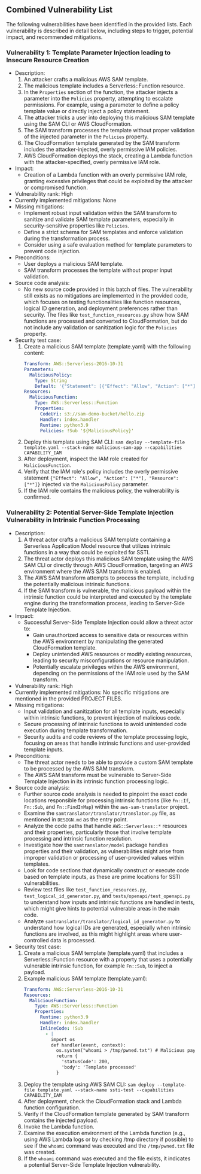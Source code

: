 ## Combined Vulnerability List

The following vulnerabilities have been identified in the provided lists. Each vulnerability is described in detail below, including steps to trigger, potential impact, and recommended mitigations.

### Vulnerability 1: Template Parameter Injection leading to Insecure Resource Creation

- Description:
    1. An attacker crafts a malicious AWS SAM template.
    2. The malicious template includes a Serverless::Function resource.
    3. In the `Properties` section of the function, the attacker injects a parameter into the `Policies` property, attempting to escalate permissions. For example, using a parameter to define a policy template value or directly inject a policy statement.
    4. The attacker tricks a user into deploying this malicious SAM template using the SAM CLI or AWS CloudFormation.
    5. The SAM transform processes the template without proper validation of the injected parameter in the `Policies` property.
    6. The CloudFormation template generated by the SAM transform includes the attacker-injected, overly permissive IAM policies.
    7. AWS CloudFormation deploys the stack, creating a Lambda function with the attacker-specified, overly permissive IAM role.
- Impact:
    - Creation of a Lambda function with an overly permissive IAM role, granting excessive privileges that could be exploited by the attacker or compromised function.
- Vulnerability rank: High
- Currently implemented mitigations: None
- Missing mitigations:
    - Implement robust input validation within the SAM transform to sanitize and validate SAM template parameters, especially in security-sensitive properties like `Policies`.
    - Define a strict schema for SAM templates and enforce validation during the transformation process.
    - Consider using a safe evaluation method for template parameters to prevent code injection.
- Preconditions:
    - User deploys a malicious SAM template.
    - SAM transform processes the template without proper input validation.
- Source code analysis:
    - No new source code provided in this batch of files. The vulnerability still exists as no mitigations are implemented in the provided code, which focuses on testing functionalities like function resources, logical ID generation, and deployment preferences rather than security. The files like `test_function_resources.py` show how SAM functions are processed and converted to CloudFormation, but do not include any validation or sanitization logic for the `Policies` property.
- Security test case:
    1. Create a malicious SAM template (template.yaml) with the following content:
        ```yaml
        Transform: AWS::Serverless-2016-10-31
        Parameters:
          MaliciousPolicy:
            Type: String
            Default: '{"Statement": [{"Effect": "Allow", "Action": ["*"], "Resource": ["*"]}]}'
        Resources:
          MaliciousFunction:
            Type: AWS::Serverless::Function
            Properties:
              CodeUri: s3://sam-demo-bucket/hello.zip
              Handler: index.handler
              Runtime: python3.9
              Policies: !Sub '${MaliciousPolicy}'
        ```
    2. Deploy this template using SAM CLI: `sam deploy --template-file template.yaml --stack-name malicious-sam-app --capabilities CAPABILITY_IAM`
    3. After deployment, inspect the IAM role created for `MaliciousFunction`.
    4. Verify that the IAM role's policy includes the overly permissive statement `{"Effect": "Allow", "Action": ["*"], "Resource": ["*"]}` injected via the `MaliciousPolicy` parameter.
    5. If the IAM role contains the malicious policy, the vulnerability is confirmed.

### Vulnerability 2: Potential Server-Side Template Injection Vulnerability in Intrinsic Function Processing

- Description:
    1. A threat actor crafts a malicious SAM template containing a Serverless Application Model resource that utilizes intrinsic functions in a way that could be exploited for SSTI.
    2. The threat actor deploys this malicious SAM template using the AWS SAM CLI or directly through AWS CloudFormation, targeting an AWS environment where the AWS SAM transform is enabled.
    3. The AWS SAM transform attempts to process the template, including the potentially malicious intrinsic functions.
    4. If the SAM transform is vulnerable, the malicious payload within the intrinsic function could be interpreted and executed by the template engine during the transformation process, leading to Server-Side Template Injection.
- Impact:
    - Successful Server-Side Template Injection could allow a threat actor to:
        - Gain unauthorized access to sensitive data or resources within the AWS environment by manipulating the generated CloudFormation template.
        - Deploy unintended AWS resources or modify existing resources, leading to security misconfigurations or resource manipulation.
        - Potentially escalate privileges within the AWS environment, depending on the permissions of the IAM role used by the SAM transform.
- Vulnerability rank: High
- Currently implemented mitigations: No specific mitigations are mentioned in the provided PROJECT FILES.
- Missing mitigations:
    - Input validation and sanitization for all template inputs, especially within intrinsic functions, to prevent injection of malicious code.
    - Secure processing of intrinsic functions to avoid unintended code execution during template transformation.
    - Security audits and code reviews of the template processing logic, focusing on areas that handle intrinsic functions and user-provided template inputs.
- Preconditions:
    - The threat actor needs to be able to provide a custom SAM template to be processed by the AWS SAM transform.
    - The AWS SAM transform must be vulnerable to Server-Side Template Injection in its intrinsic function processing logic.
- Source code analysis:
    - Further source code analysis is needed to pinpoint the exact code locations responsible for processing intrinsic functions (like `Fn::If`, `Fn::Sub`, and `Fn::FindInMap`) within the `aws-sam-translator` project.
    - Examine the `samtranslator/translator/translator.py` file, as mentioned in `DESIGN.md` as the entry point.
    - Analyze the code paths that handle `AWS::Serverless::*` resources and their properties, particularly those that involve template processing and intrinsic function resolution.
    - Investigate how the `samtranslator/model` package handles properties and their validation, as vulnerabilities might arise from improper validation or processing of user-provided values within templates.
    - Look for code sections that dynamically construct or execute code based on template inputs, as these are prime locations for SSTI vulnerabilities.
    - Review test files like `test_function_resources.py`, `test_logical_id_generator.py`, and `tests/openapi/test_openapi.py` to understand how inputs and intrinsic functions are handled in tests, which might give hints to potential vulnerable areas in the main code.
    - Analyze `samtranslator/translator/logical_id_generator.py` to understand how logical IDs are generated, especially when intrinsic functions are involved, as this might highlight areas where user-controlled data is processed.
- Security test case:
    1. Create a malicious SAM template (template.yaml) that includes a Serverless::Function resource with a property that uses a potentially vulnerable intrinsic function, for example `Fn::Sub`, to inject a payload.
    2. Example malicious SAM template (template.yaml):
        ```yaml
        Transform: AWS::Serverless-2016-10-31
        Resources:
          MaliciousFunction:
            Type: AWS::Serverless::Function
            Properties:
              Runtime: python3.9
              Handler: index.handler
              InlineCode: !Sub
                - |
                  import os
                  def handler(event, context):
                    os.system("whoami > /tmp/pwned.txt") # Malicious payload to write output of 'whoami' command to /tmp/pwned.txt
                    return {
                      'statusCode': 200,
                      'body': 'Template processed'
                    }
        ```
    3. Deploy the template using AWS SAM CLI: `sam deploy --template-file template.yaml --stack-name ssti-test --capabilities CAPABILITY_IAM`
    4. After deployment, check the CloudFormation stack and Lambda function configuration.
    5. Verify if the CloudFormation template generated by SAM transform contains the injected payload.
    6. Invoke the Lambda function.
    7. Examine the execution environment of the Lambda function (e.g., using AWS Lambda logs or by checking /tmp directory if possible) to see if the `whoami` command was executed and the `/tmp/pwned.txt` file was created.
    8. If the `whoami` command was executed and the file exists, it indicates a potential Server-Side Template Injection vulnerability.